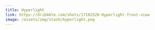 ```yaml
---
title: Hyperlight
link: https://dribbble.com/shots/17102528-Hyperlight-front-view
image: /assets/img/stash/hyperlight.png
---
```

